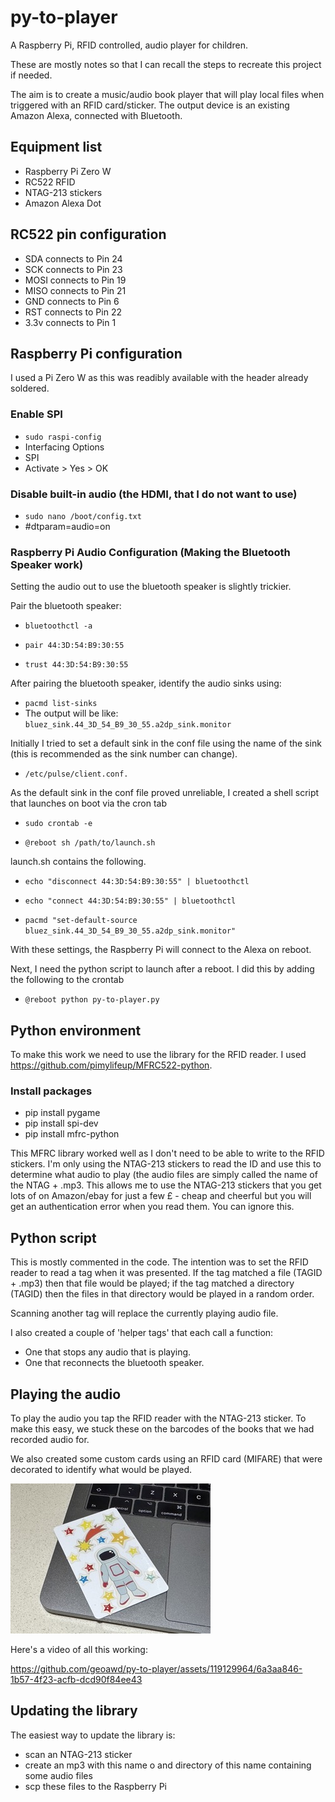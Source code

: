 # py-to-player
A Raspberry Pi, RFID controlled, audio player for children. 

These are mostly notes so that I can recall the steps to recreate this project if needed.

The aim is to create a music/audio book player that will play local files when triggered with an RFID card/sticker. The output device is an existing Amazon Alexa, connected with Bluetooth.

## Equipment list
- Raspberry Pi Zero W
- RC522 RFID
- NTAG-213 stickers
- Amazon Alexa Dot

## RC522 pin configuration
- SDA connects to Pin 24
- SCK connects to Pin 23
- MOSI connects to Pin 19
- MISO connects to Pin 21
- GND connects to Pin 6
- RST connects to Pin 22
- 3.3v connects to Pin 1

## Raspberry Pi configuration
I used a Pi Zero W as this was readibly available with the header already soldered.

### Enable SPI
- `sudo raspi-config`
- Interfacing Options
- SPI
- Activate > Yes > OK
   
### Disable built-in audio (the HDMI, that I do not want to use)
- `sudo nano /boot/config.txt`
- #dtparam=audio=on

### Raspberry Pi Audio Configuration (Making the Bluetooth Speaker work)
Setting the audio out to use the bluetooth speaker is slightly trickier. 

Pair the bluetooth speaker:

- `bluetoothctl -a`

- `pair 44:3D:54:B9:30:55`

- `trust 44:3D:54:B9:30:55`

After pairing the bluetooth speaker, identify the audio sinks using:

- `pacmd list-sinks`
- The output will be like: `bluez_sink.44_3D_54_B9_30_55.a2dp_sink.monitor`

Initially I tried to set a default sink in the conf file using the name of the sink (this is recommended as the sink number can change).

- `/etc/pulse/client.conf.`

As the default sink in the conf file proved unreliable, I created a shell script that launches on boot via the cron tab

- `sudo crontab -e`

- `@reboot sh /path/to/launch.sh`

launch.sh contains the following.

- `echo "disconnect 44:3D:54:B9:30:55" | bluetoothctl`

- `echo "connect 44:3D:54:B9:30:55" | bluetoothctl`

- `pacmd "set-default-source bluez_sink.44_3D_54_B9_30_55.a2dp_sink.monitor"`

With these settings, the Raspberry Pi will connect to the Alexa on reboot.

Next, I need the python script to launch after a reboot. I did this by adding the following to the crontab

- `@reboot python py-to-player.py`

## Python environment
To make this work we need to use the library for the RFID reader. I used https://github.com/pimylifeup/MFRC522-python. 

### Install packages
- pip install pygame
- pip install spi-dev
- pip install mfrc-python

This MFRC library worked well as I don't need to be able to write to the RFID stickers. I'm only using the NTAG-213 stickers to read the ID and use this to determine what audio to play (the audio files are simply called the name of the NTAG + .mp3. This allows me to use the NTAG-213 stickers that you get lots of on Amazon/ebay for just a few £ - cheap and cheerful but you will get an authentication error when you read them. You can ignore this. 

## Python script
This is mostly commented in the code. The intention was to set the RFID reader to read a tag when it was presented. If the tag matched a file (TAGID + .mp3) then that file would be played; if the tag matched a directory (TAGID) then the files in that directory would be played in a random order.

Scanning another tag will replace the currently playing audio file. 

I also created a couple of 'helper tags' that each call a function:

- One that stops any audio that is playing. 
- One that reconnects the bluetooth speaker. 

## Playing the audio
To play the audio you tap the RFID reader with the NTAG-213 sticker. To make this easy, we stuck these on the barcodes of the books that we had recorded audio for.

We also created some custom cards using an RFID card (MIFARE) that were decorated to identify what would be played.

![Custom card (That plays zoom zoom zoom, we're going to the moon](CustomCard.jpeg)

Here's a video of all this working:

https://github.com/geoawd/py-to-player/assets/119129964/6a3aa846-1b57-4f23-acfb-dcd90f84ee43

## Updating the library
The easiest way to update the library is:
- scan an NTAG-213 sticker
- create an mp3 with this name o and directory of this name containing some audio files
- scp these files to the Raspberry Pi



